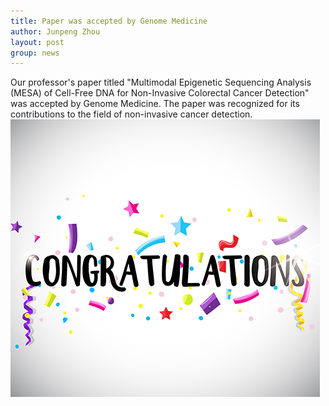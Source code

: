 ```yaml
---
title: Paper was accepted by Genome Medicine
author: Junpeng Zhou
layout: post
group: news
---
```

Our professor's paper titled "Multimodal Epigenetic Sequencing Analysis (MESA) of Cell-Free DNA for Non-Invasive Colorectal Cancer Detection" was accepted by Genome Medicine. The paper was recognized for its contributions to the field of non-invasive cancer detection.  
  <img src="/static/img/news/congratulations.jpg" alt="Congratulations!" class="img-responsive">
